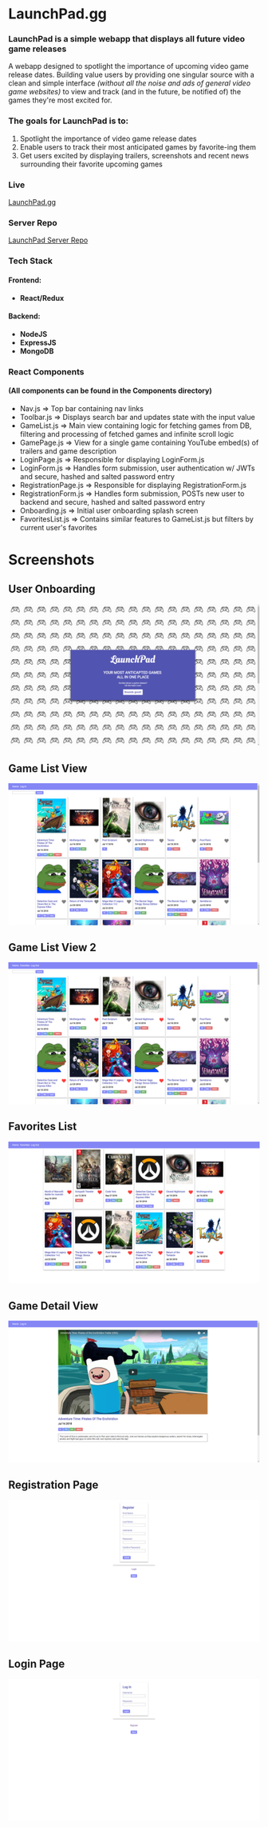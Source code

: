 # LaunchPad.gg

### LaunchPad is a simple webapp that displays all future video game releases

A webapp designed to spotlight the importance of upcoming video game release dates. Building value users by providing one singular source with a clean and simple interface *(without all the noise and ads of general video game websites)* to view and track (and in the future, be notified of) the games they're most excited for.

### The goals for LaunchPad is to:
1) Spotlight the importance of video game release dates
2) Enable users to track their most anticipated games by favorite-ing them
3) Get users excited by displaying trailers, screenshots and recent news surrounding their favorite upcoming games

### Live
[LaunchPad.gg](https://mysterious-sands-19667.herokuapp.com/ "LaunchPad.gg")

### Server Repo
[LaunchPad Server Repo](https://github.com/gyuhankim/launchpad-server "LaunchPad Server Repo")

### Tech Stack
#### Frontend:
* **React/Redux**

#### Backend:
* **NodeJS**
* **ExpressJS**
* **MongoDB**

### React Components
#### (All components can be found in the Components directory)
* Nav.js => Top bar containing nav links
* Toolbar.js => Displays search bar and updates state with the input value
* GameList.js => Main view containing logic for fetching games from DB, filtering and processing of fetched games and infinite scroll logic
* GamePage.js => View for a single game containing YouTube embed(s) of trailers and game description
* LoginPage.js => Responsible for displaying LoginForm.js
* LoginForm.js => Handles form submission, user authentication w/ JWTs and secure, hashed and salted password entry
* RegistrationPage.js => Responsible for displaying RegistrationForm.js
* RegistrationForm.js => Handles form submission, POSTs new user to backend and secure, hashed and salted password entry
* Onboarding.js => Initial user onboarding splash screen
* FavoritesList.js => Contains similar features to GameList.js but filters by current user's favorites

# Screenshots

## User Onboarding
![alt text](screenshots/onboarding.png "Description goes here")

## Game List View
![alt text](screenshots/game-list-view.png "Description goes here")

## Game List View 2
![alt text](screenshots/game-list-view-2.png "Description goes here")

## Favorites List
![alt text](screenshots/favorites-list-view.png "Description goes here")

## Game Detail View
![alt text](screenshots/game-detail-view.png "Description goes here")

## Registration Page
![alt text](screenshots/register-view.png "Description goes here")

## Login Page
![alt text](screenshots/login-view.png "Description goes here")